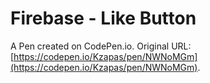 # Firebase - Like Button

A Pen created on CodePen.io. Original URL: [https://codepen.io/Kzapas/pen/NWNoMGm](https://codepen.io/Kzapas/pen/NWNoMGm).


